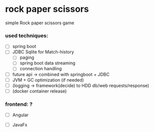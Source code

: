 # rock paper scissors
simple Rock paper scissors game

### used techniques:
- [ ] spring boot
- [ ] JDBC Sqlite for Match-history
    - [ ] paging
    - [ ] spring boot data streaming
    - [ ] connection handling
- [ ] future api -> combined with springboot + JDBC
- [ ] JVM + GC optimization (if needed)
- [ ] (logging -> framework(decide) to HDD db/web requests/response)
- [ ] (docker container release)

### frontend: ?
- [ ] Angular
- [ ] JavaFx

